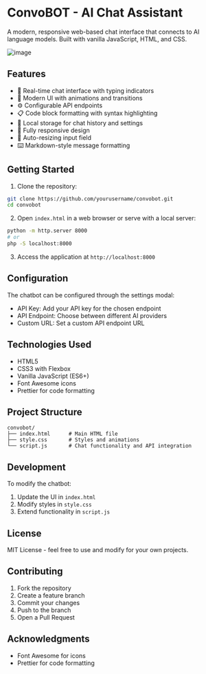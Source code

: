 # ConvoBOT - AI Chat Assistant

A modern, responsive web-based chat interface that connects to AI language models. Built with vanilla JavaScript, HTML, and CSS.

![image](https://github.com/user-attachments/assets/ed69a0dd-dea6-4d2c-8951-62cf69283ec1)


## Features

- 💬 Real-time chat interface with typing indicators
- 🎨 Modern UI with animations and transitions
- ⚙️ Configurable API endpoints
- 📋 Code block formatting with syntax highlighting
- 💾 Local storage for chat history and settings
- 📱 Fully responsive design
- 🔄 Auto-resizing input field
- ⌨️ Markdown-style message formatting

## Getting Started

1. Clone the repository:
```bash
git clone https://github.com/yourusername/convobot.git
cd convobot
```

2. Open `index.html` in a web browser or serve with a local server:
```bash
python -m http.server 8000
# or
php -S localhost:8000
```

3. Access the application at `http://localhost:8000`

## Configuration

The chatbot can be configured through the settings modal:

- API Key: Add your API key for the chosen endpoint
- API Endpoint: Choose between different AI providers
- Custom URL: Set a custom API endpoint URL

## Technologies Used

- HTML5
- CSS3 with Flexbox
- Vanilla JavaScript (ES6+)
- Font Awesome icons
- Prettier for code formatting

## Project Structure

```
convobot/
├── index.html      # Main HTML file
├── style.css       # Styles and animations
└── script.js       # Chat functionality and API integration
```

## Development

To modify the chatbot:

1. Update the UI in `index.html`
2. Modify styles in `style.css`
3. Extend functionality in `script.js`

## License

MIT License - feel free to use and modify for your own projects.

## Contributing

1. Fork the repository
2. Create a feature branch
3. Commit your changes
4. Push to the branch
5. Open a Pull Request

## Acknowledgments

- Font Awesome for icons
- Prettier for code formatting
